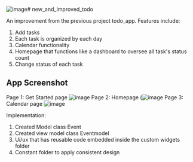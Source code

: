 ![image](https://github.com/ujaiahmad/task-manager/assets/25504609/b1e92347-fab0-4294-bb5b-efab18e90f3f)# new_and_improved_todo

An improvement from the previous project todo_app.
Features include: 
1. Add tasks
2. Each task is organized by each day
3. Calendar functionality
4. Homepage that functions like a dashboard to oversee all task's status count
5. Change status of each task


## App Screenshot 
Page 1: Get Started page
![image](https://github.com/ujaiahmad/task-manager/assets/25504609/c08b791c-e7f5-4f04-b504-f202541fdb56)
Page 2: Homepage
(![image](https://github.com/ujaiahmad/task-manager/assets/25504609/bdad8c65-43c5-4540-809f-f03558a8a0b4)
Page 3: Calendar page
![image](https://github.com/ujaiahmad/task-manager/assets/25504609/8836d184-c46c-4e42-b46b-a755ab084f27)

Implementation:
1. Created Model class Event
2. Created view model class Eventmodel
3. Ui/ux that has reusable code embedded inside the custom widgets folder
4. Constant folder to apply consistent design 
